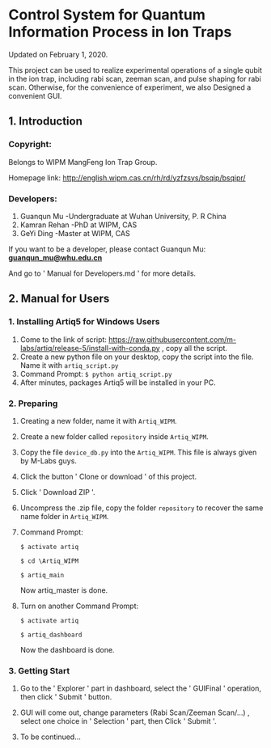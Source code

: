 # Control System for Quantum Information Process in Ion Traps

Updated on February 1, 2020.

This project can be used to realize experimental operations of a single qubit in the ion trap, including rabi scan, zeeman scan, and pulse shaping for rabi scan. Otherwise, for the convenience of experiment, we also Designed a convenient GUI.

## 1. Introduction

###  Copyright:

Belongs to WIPM MangFeng Ion Trap Group.

Homepage link: http://english.wipm.cas.cn/rh/rd/yzfzsys/bsqip/bsqipr/

###  Developers:

1. Guanqun Mu     -Undergraduate at Wuhan University, P. R China
2. Kamran Rehan   -PhD at WIPM, CAS
3. GeYi Ding     -Master at WIPM, CAS

If you want to be a developer, please contact Guanqun Mu: **guanqun_mu@whu.edu.cn**

And go to ' Manual for Developers.md ' for more details.




## 2. Manual for Users

### 1. Installing Artiq5 for Windows Users

1. Come to the link of script: <https://raw.githubusercontent.com/m-labs/artiq/release-5/install-with-conda.py> , copy all the script.
2. Create a new python file on your desktop, copy the script into the file.  Name it with `artiq_script.py`
3. Command Prompt:  `$ python artiq_script.py `
4. After minutes, packages Artiq5 will be installed in your PC.



### 2. Preparing

1. Creating a new folder, name it with `Artiq_WIPM`.

2. Create a new folder called `repository` inside `Artiq_WIPM`.

3. Copy the file `device_db.py` into the `Artiq_WIPM`. This file is always given by M-Labs guys.

4. Click the button ' Clone or download ' of this project.

5. Click ' Download ZIP '.

6. Uncompress the .zip file, copy the folder `repository` to recover the same name folder in `Artiq_WIPM`.

7. Command Prompt:

    `$ activate artiq  `

    `$ cd \Artiq_WIPM`

    `$ artiq_main`

    Now artiq_master is done.

8. Turn on another Command Prompt:

    `$ activate artiq`

    `$ artiq_dashboard`

    Now the dashboard is done.




### 3. Getting Start

1. Go to the ' Explorer ' part in dashboard, select the ' GUIFinal ' operation, then click ' Submit ' button.

2. GUI will come out, change parameters (Rabi Scan/Zeeman Scan/...) , select one choice in ' Selection ' part, then Click ' Submit '.

3. To be continued...



